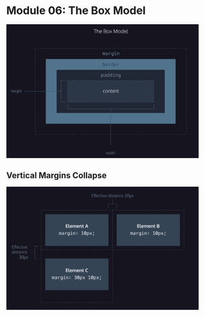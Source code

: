 


# Module 06: The Box Model

![The box model](./_img/M06_BoxModel.png)

## Vertical Margins Collapse

![Vertical Margins Collapse](./_img/M06_Vertical_Margins_Collapse.png)